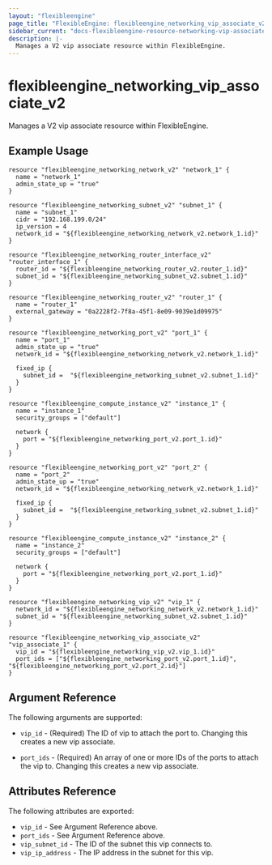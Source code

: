 ```yaml
---
layout: "flexibleengine"
page_title: "FlexibleEngine: flexibleengine_networking_vip_associate_v2"
sidebar_current: "docs-flexibleengine-resource-networking-vip-associate-v2"
description: |-
  Manages a V2 vip associate resource within FlexibleEngine.
---
```


# flexibleengine\_networking\_vip_associate_v2

Manages a V2 vip associate resource within FlexibleEngine.

## Example Usage

```hcl
resource "flexibleengine_networking_network_v2" "network_1" {
  name = "network_1"
  admin_state_up = "true"
}

resource "flexibleengine_networking_subnet_v2" "subnet_1" {
  name = "subnet_1"
  cidr = "192.168.199.0/24"
  ip_version = 4
  network_id = "${flexibleengine_networking_network_v2.network_1.id}"
}

resource "flexibleengine_networking_router_interface_v2" "router_interface_1" {
  router_id = "${flexibleengine_networking_router_v2.router_1.id}"
  subnet_id = "${flexibleengine_networking_subnet_v2.subnet_1.id}"
}

resource "flexibleengine_networking_router_v2" "router_1" {
  name = "router_1"
  external_gateway = "0a2228f2-7f8a-45f1-8e09-9039e1d09975"
}

resource "flexibleengine_networking_port_v2" "port_1" {
  name = "port_1"
  admin_state_up = "true"
  network_id = "${flexibleengine_networking_network_v2.network_1.id}"

  fixed_ip {
    subnet_id =  "${flexibleengine_networking_subnet_v2.subnet_1.id}"
  }
}

resource "flexibleengine_compute_instance_v2" "instance_1" {
  name = "instance_1"
  security_groups = ["default"]

  network {
    port = "${flexibleengine_networking_port_v2.port_1.id}"
  }
}

resource "flexibleengine_networking_port_v2" "port_2" {
  name = "port_2"
  admin_state_up = "true"
  network_id = "${flexibleengine_networking_network_v2.network_1.id}"

  fixed_ip {
    subnet_id =  "${flexibleengine_networking_subnet_v2.subnet_1.id}"
  }
}

resource "flexibleengine_compute_instance_v2" "instance_2" {
  name = "instance_2"
  security_groups = ["default"]

  network {
    port = "${flexibleengine_networking_port_v2.port_1.id}"
  }
}

resource "flexibleengine_networking_vip_v2" "vip_1" {
  network_id = "${flexibleengine_networking_network_v2.network_1.id}"
  subnet_id = "${flexibleengine_networking_subnet_v2.subnet_1.id}"
}

resource "flexibleengine_networking_vip_associate_v2" "vip_associate_1" {
  vip_id = "${flexibleengine_networking_vip_v2.vip_1.id}"
  port_ids = ["${flexibleengine_networking_port_v2.port_1.id}", "${flexibleengine_networking_port_v2.port_2.id}"]
}
```

## Argument Reference

The following arguments are supported:

* `vip_id` - (Required) The ID of vip to attach the port to.
    Changing this creates a new vip associate.

* `port_ids` - (Required) An array of one or more IDs of the ports to attach the vip to.
    Changing this creates a new vip associate.

## Attributes Reference

The following attributes are exported:

* `vip_id` - See Argument Reference above.
* `port_ids` - See Argument Reference above.
* `vip_subnet_id` - The ID of the subnet this vip connects to.
* `vip_ip_address` - The IP address in the subnet for this vip.
